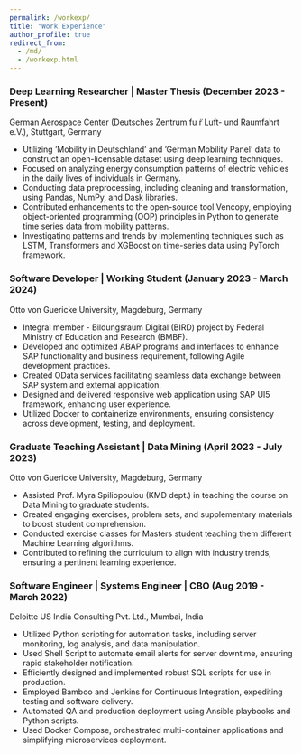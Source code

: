 ```yaml
---
permalink: /workexp/
title: "Work Experience"
author_profile: true
redirect_from:
  - /md/
  - /workexp.html
---
```


### Deep Learning Researcher | Master Thesis (December 2023 - Present)

German Aerospace Center (Deutsches Zentrum fu ̈r Luft- und Raumfahrt e.V.), Stuttgart, Germany

- Utilizing ’Mobility in Deutschland’ and ’German Mobility Panel’ data to construct an open-licensable dataset using deep learning techniques.
- Focused on analyzing energy consumption patterns of electric vehicles in the daily lives of individuals in Germany.
- Conducting data preprocessing, including cleaning and transformation, using Pandas, NumPy, and Dask libraries.
- Contributed enhancements to the open-source tool Vencopy, employing object-oriented programming (OOP)
principles in Python to generate time series data from mobility patterns.
- Investigating patterns and trends by implementing techniques such as LSTM, Transformers and XGBoost on time-series data using PyTorch framework.

### Software Developer | Working Student (January 2023 - March 2024)

Otto von Guericke University, Magdeburg, Germany

- Integral member - Bildungsraum Digital (BIRD) project by Federal Ministry of Education and Research (BMBF).
- Developed and optimized ABAP programs and interfaces to enhance SAP functionality and business requirement,
following Agile development practices.
- Created OData services facilitating seamless data exchange between SAP system and external application.
- Designed and delivered responsive web application using SAP UI5 framework, enhancing user experience.
- Utilized Docker to containerize environments, ensuring consistency across development, testing, and deployment.

### Graduate Teaching Assistant | Data Mining (April 2023 - July 2023)

Otto von Guericke University, Magdeburg, Germany

- Assisted Prof. Myra Spiliopoulou (KMD dept.) in teaching the course on Data Mining to graduate students.
- Created engaging exercises, problem sets, and supplementary materials to boost student comprehension.
- Conducted exercise classes for Masters student teaching them different Machine Learning algorithms.
- Contributed to refining the curriculum to align with industry trends, ensuring a pertinent learning experience.

### Software Engineer | Systems Engineer | CBO (Aug 2019 - March 2022)

Deloitte US India Consulting Pvt. Ltd., Mumbai, India

- Utilized Python scripting for automation tasks, including server monitoring, log analysis, and data manipulation.
- Used Shell Script to automate email alerts for server downtime, ensuring rapid stakeholder notification.
- Efficiently designed and implemented robust SQL scripts for use in production.
- Employed Bamboo and Jenkins for Continuous Integration, expediting testing and software delivery.
- Automated QA and production deployment using Ansible playbooks and Python scripts.
- Used Docker Compose, orchestrated multi-container applications and simplifying microservices deployment.